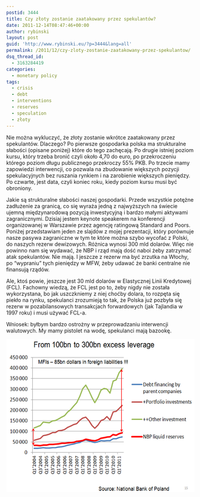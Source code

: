 ```yaml
---
postid: 3444
title: Czy złoty zostanie zaatakowany przez spekulantów?
date: 2011-12-14T08:47:46+00:00
author: rybinski
layout: post
guid: 'http://www.rybinski.eu/?p=3444&lang=all'
permalink: /2011/12/czy-zloty-zostanie-zaatakowany-przez-spekulantow/
dsq_thread_id:
  - 3163284419
categories:
  - monetary policy
tags:
  - crisis
  - debt
  - interventions
  - reserves
  - speculation
  - złoty
---
```

Nie można wykluczyć, że złoty zostanie wkrótce zaatakowany przez spekulantów. Dlaczego? Po pierwsze gospodarka polska ma strukturalne słabości (opisane poniżej) które do tego zachęcają. Po drugie istniej poziom kursu, który trzeba bronić czyli około 4,70 do euro, po przekroczeniu którego poziom długu publicznego przekroczy 55% PKB. Po trzecie mamy zapowiedzi interwencji, co pozwala na zbudowanie większych pozycji spekulacyjnych bez ruszania rynkiem i na zarobienie większych pieniędzy. Po czwarte, jest data, czyli koniec roku, kiedy poziom kursu musi być obroniony.

<!--more-->

Jakie są strukturalne słabości naszej gospodarki. Przede wszystkie potężne zadłużenie za granicą, co się wyraża jedną z najwyższych na świecie ujemną międzynarodową pozycją inwestycyjną i bardzo małymi aktywami zagranicznymi. Dzisiaj jestem keynote speakerem na konferencji organizowanej w Warszawie przez agencję ratingową Standard and Poors. Poniżej przedstawiam jeden ze slajdów z mojej prezentacji, który porównuje nasze pasywa zagraniczne w tym te które można szybo wycofać z Polski, do naszych rezerw dewizowych. Różnica wynosi 300 mld dolarów. Więc nie powinno nam się wydawać, że NBP i rząd mają dość naboi żeby zatrzymać atak spekulantów. Nie mają. I jeszcze z rezerw ma być zrzutka na Włochy, po “wypraniu” tych pieniędzy w MFW, żeby udawać że banki centralne nie finansują rządów.

Ale, ktoś powie, jeszcze jest 30 mld dolarów w Elastycznej Linii Kredytowej (FCL). Fachowny wiedzą, że FCL jest po to, żeby nigdy nie została wykorzystana, bo jak uszczkniemy z niej choćby dolara, to rozpęta się piekło na rynku, spekulanci zrozumieją to tak, że Polska już pozbyła się rezerw w pozabilansowych transakcjach forwardowych (jak Tajlandia w 1997 roku) i musi używać FCL-a.

Wniosek: byłbym bardzo ostrożny w przeprowadzaniu interwencji walutowych. My mamy pistolet na wodę, spekulanci mają bazookę.

<p style="text-align: center;">
  <img class="aligncenter size-full wp-image-3445" title="Poland_leverage" src="/uploads/Poland_leverage.png" alt="Poland_leverage" width="551" height="410" />
</p>
